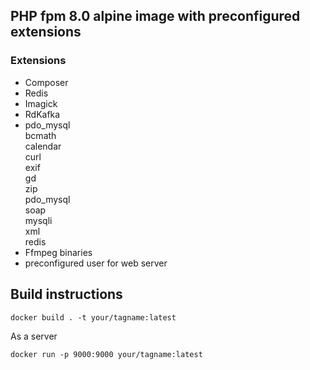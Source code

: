 ## PHP fpm 8.0 alpine image with preconfigured extensions
### Extensions
- Composer
- Redis
- Imagick
- RdKafka
- pdo_mysql \
    bcmath \
    calendar \
    curl \
    exif \
    gd \
    zip \
    pdo_mysql \
    soap \
    mysqli \
    xml \
    redis
- Ffmpeg binaries
- preconfigured user for web server

## Build instructions 
```
docker build . -t your/tagname:latest
```
As a server
```
docker run -p 9000:9000 your/tagname:latest
```